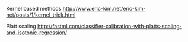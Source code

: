Kernel based methods
http://www.eric-kim.net/eric-kim-net/posts/1/kernel_trick.html

Platt scaling
http://fastml.com/classifier-calibration-with-platts-scaling-and-isotonic-regression/

